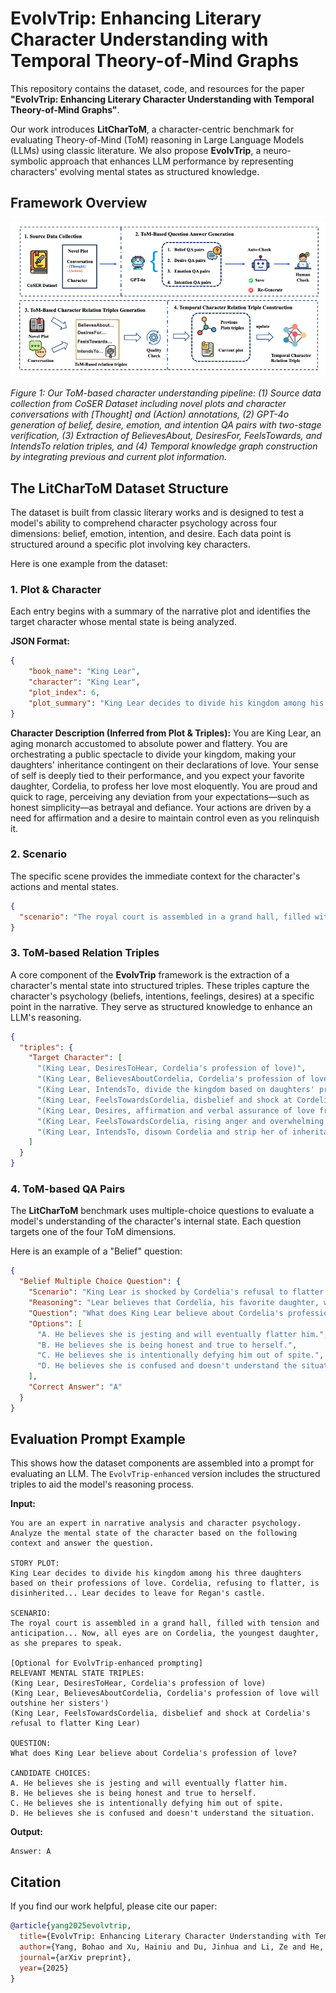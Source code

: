 

# EvolvTrip: Enhancing Literary Character Understanding with Temporal Theory-of-Mind Graphs

This repository contains the dataset, code, and resources for the paper **"EvolvTrip: Enhancing Literary Character Understanding with Temporal Theory-of-Mind Graphs"**.

Our work introduces **LitCharToM**, a character-centric benchmark for evaluating Theory-of-Mind (ToM) reasoning in Large Language Models (LLMs) using classic literature. We also propose **EvolvTrip**, a neuro-symbolic approach that enhances LLM performance by representing characters' evolving mental states as structured knowledge.

## Framework Overview
![Framework Overview](./assets/model.jpg)

*Figure 1: Our ToM-based character understanding pipeline: (1) Source data collection from CoSER Dataset including novel plots and character conversations with [Thought] and (Action) annotations, (2) GPT-4o generation of belief, desire, emotion, and intention QA pairs with two-stage verification, (3) Extraction of BelievesAbout, DesiresFor, FeelsTowards, and IntendsTo relation triples, and (4) Temporal knowledge graph construction by integrating previous and current plot information.*

## The LitCharToM Dataset Structure

The dataset is built from classic literary works and is designed to test a model's ability to comprehend character psychology across four dimensions: belief, emotion, intention, and desire. Each data point is structured around a specific plot involving key characters.

Here is one example from the dataset:

### 1. Plot & Character

Each entry begins with a summary of the narrative plot and identifies the target character whose mental state is being analyzed.

**JSON Format:**
```json
{
    "book_name": "King Lear",
    "character": "King Lear",
    "plot_index": 6,
    "plot_summary": "King Lear decides to divide his kingdom among his three daughters based on their professions of love. Cordelia, refusing to flatter, is disinherited. Kent is banished for defending her. Lear gives his power to Goneril and Regan, who soon begin to undermine his authority. The Fool criticizes Lear's actions, and Lear starts to realize his mistake. Goneril demands Lear reduce his retinue, leading to a heated confrontation. Lear decides to leave for Regan's castle."
}
```

**Character Description (Inferred from Plot & Triples):**
You are King Lear, an aging monarch accustomed to absolute power and flattery. You are orchestrating a public spectacle to divide your kingdom, making your daughters' inheritance contingent on their declarations of love. Your sense of self is deeply tied to their performance, and you expect your favorite daughter, Cordelia, to profess her love most eloquently. You are proud and quick to rage, perceiving any deviation from your expectations—such as honest simplicity—as betrayal and defiance. Your actions are driven by a need for affirmation and a desire to maintain control even as you relinquish it.

### 2. Scenario

The specific scene provides the immediate context for the character's actions and mental states.

```json
{
  "scenario": "The royal court is assembled in a grand hall, filled with tension and anticipation. Ornate tapestries and gilded decorations surround the throne where King Lear sits, preparing to divide his kingdom. Goneril and Regan have already delivered their exaggerated declarations of love, receiving large portions of the kingdom. Now, all eyes are on Cordelia, the youngest daughter, as she prepares to speak. The atmosphere is charged with expectation, silence hanging heavy as courtiers watch the pivotal moment that will determine the future of the kingdom."
}
```

### 3. ToM-based Relation Triples

A core component of the **EvolvTrip** framework is the extraction of a character's mental state into structured triples. These triples capture the character's psychology (beliefs, intentions, feelings, desires) at a specific point in the narrative. They serve as structured knowledge to enhance an LLM's reasoning.

```json
{
  "triples": {
    "Target Character": [
      "(King Lear, DesiresToHear, Cordelia's profession of love)",
      "(King Lear, BelievesAboutCordelia, Cordelia's profession of love will outshine her sisters')",
      "(King Lear, IntendsTo, divide the kingdom based on daughters' professions of love)",
      "(King Lear, FeelsTowardsCordelia, disbelief and shock at Cordelia's refusal to flatter King Lear)",
      "(King Lear, Desires, affirmation and verbal assurance of love from Cordelia)",
      "(King Lear, FeelsTowardsCordelia, rising anger and overwhelming rage due to perceived betrayal)",
      "(King Lear, IntendsTo, disown Cordelia and strip her of inheritance due to her refusal to flatter King Lear)"
    ]
  }
}
```

### 4. ToM-based QA Pairs

The **LitCharToM** benchmark uses multiple-choice questions to evaluate a model's understanding of the character's internal state. Each question targets one of the four ToM dimensions.

Here is an example of a "Belief" question:
```json
{
  "Belief Multiple Choice Question": {
    "Scenario": "King Lear is shocked by Cordelia's refusal to flatter him.",
    "Reasoning": "Lear believes that Cordelia, his favorite daughter, would express her love in a way that surpasses her sisters'. Her refusal challenges his belief about her loyalty and affection.",
    "Question": "What does King Lear believe about Cordelia's profession of love?",
    "Options": [
      "A. He believes she is jesting and will eventually flatter him.",
      "B. He believes she is being honest and true to herself.",
      "C. He believes she is intentionally defying him out of spite.",
      "D. He believes she is confused and doesn't understand the situation."
    ],
    "Correct Answer": "A"
  }
}
```

## Evaluation Prompt Example

This shows how the dataset components are assembled into a prompt for evaluating an LLM. The `EvolvTrip-enhanced` version includes the structured triples to aid the model's reasoning process.

**Input:**
```
You are an expert in narrative analysis and character psychology. Analyze the mental state of the character based on the following context and answer the question.

STORY PLOT:
King Lear decides to divide his kingdom among his three daughters based on their professions of love. Cordelia, refusing to flatter, is disinherited... Lear decides to leave for Regan's castle.

SCENARIO:
The royal court is assembled in a grand hall, filled with tension and anticipation... Now, all eyes are on Cordelia, the youngest daughter, as she prepares to speak.

[Optional for EvolvTrip-enhanced prompting]
RELEVANT MENTAL STATE TRIPLES:
(King Lear, DesiresToHear, Cordelia's profession of love)
(King Lear, BelievesAboutCordelia, Cordelia's profession of love will outshine her sisters')
(King Lear, FeelsTowardsCordelia, disbelief and shock at Cordelia's refusal to flatter King Lear)

QUESTION:
What does King Lear believe about Cordelia's profession of love?

CANDIDATE CHOICES:
A. He believes she is jesting and will eventually flatter him.
B. He believes she is being honest and true to herself.
C. He believes she is intentionally defying him out of spite.
D. He believes she is confused and doesn't understand the situation.
```

**Output:**
```
Answer: A
```

## Citation

If you find our work helpful, please cite our paper:

```bibtex
@article{yang2025evolvtrip,
  title={EvolvTrip: Enhancing Literary Character Understanding with Temporal Theory-of-Mind Graphs},
  author={Yang, Bohao and Xu, Hainiu and Du, Jinhua and Li, Ze and He, Yulan and Lin, Chenghua},
  journal={arXiv preprint},
  year={2025}
}
```
